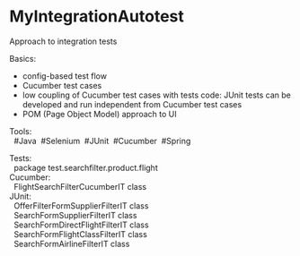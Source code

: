 # MyIntegrationAutotest
<p>Approach to integration tests</p>
<p>Basics:</p>
<ul>
<li>config-based test flow</li>
<li>Cucumber test cases</li>
<li>low coupling of Cucumber test cases with tests code: JUnit tests can be developed and run independent from Cucumber test cases</li>
<li>POM (Page Object Model) approach to UI</li>
</ul>
<p>Tools:<br />&nbsp; #Java&nbsp; #Selenium&nbsp; #JUnit&nbsp; #Cucumber&nbsp; #Spring</p>
<p>Tests:<br />&nbsp; package test.searchfilter.product.flight<br /> Cucumber:<br />&nbsp; FlightSearchFilterCucumberIT class<br /> JUnit:<br />&nbsp; OfferFilterFormSupplierFilterIT class<br />&nbsp; SearchFormSupplierFilterIT class<br />&nbsp; SearchFormDirectFlightFilterIT class<br />&nbsp; SearchFormFlightClassFilterIT class<br />&nbsp; SearchFormAirlineFilterIT class</p>


